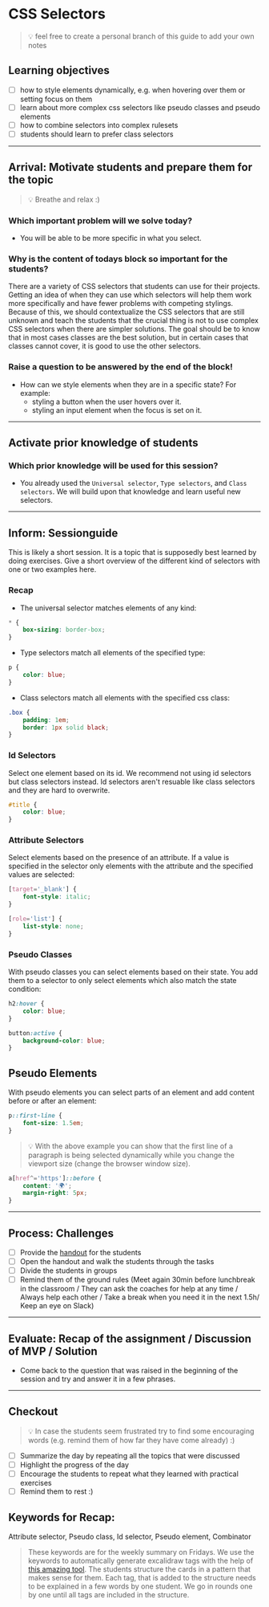 # CSS Selectors

> 💡 feel free to create a personal branch of this guide to add your own notes

## Learning objectives

- [ ] how to style elements dynamically, e.g. when hovering over them or setting focus on them
- [ ] learn about more complex css selectors like pseudo classes and pseudo elements
- [ ] how to combine selectors into complex rulesets
- [ ] students should learn to prefer class selectors

---

## Arrival: Motivate students and prepare them for the topic

> 💡 Breathe and relax :)

### Which important problem will we solve today?

- You will be able to be more specific in what you select.

### Why is the content of todays block so important for the students?

There are a variety of CSS selectors that students can use for their projects. Getting an idea of
when they can use which selectors will help them work more specifically and have fewer problems with
competing stylings. Because of this, we should contextualize the CSS selectors that are still
unknown and teach the students that the crucial thing is not to use complex CSS selectors when there
are simpler solutions. The goal should be to know that in most cases classes are the best solution,
but in certain cases that classes cannot cover, it is good to use the other selectors.

### Raise a question to be answered by the end of the block!

- How can we style elements when they are in a specific state? For example:
  - styling a button when the user hovers over it.
  - styling an input element when the focus is set on it.

---

## Activate prior knowledge of students

### Which prior knowledge will be used for this session?

- You already used the `Universal selector`, `Type selectors`, and `Class selectors`. We will build
  upon that knowledge and learn useful new selectors.

---

## Inform: Sessionguide

This is likely a short session. It is a topic that is supposedly best learned by doing exercises.
Give a short overview of the different kind of selectors with one or two examples here.

### Recap

- The universal selector matches elements of any kind:

```css
* {
	box-sizing: border-box;
}
```

- Type selectors match all elements of the specified type:

```css
p {
	color: blue;
}
```

- Class selectors match all elements with the specified css class:

```css
.box {
	padding: 1em;
	border: 1px solid black;
}
```

### Id Selectors

Select one element based on its id. We recommend not using id selectors but class selectors instead.
Id selectors aren't resuable like class selectors and they are hard to overwrite.

```css
#title {
	color: blue;
}
```

### Attribute Selectors

Select elements based on the presence of an attribute. If a value is specified in the selector only
elements with the attribute and the specified values are selected:

```css
[target='_blank'] {
	font-style: italic;
}
```

```css
[role='list'] {
	list-style: none;
}
```

### Pseudo Classes

With pseudo classes you can select elements based on their state. You add them to a selector to only
select elements which also match the state condition:

```css
h2:hover {
	color: blue;
}
```

```css
button:active {
	background-color: blue;
}
```

## Pseudo Elements

With pseudo elements you can select parts of an element and add content before or after an element:

```css
p::first-line {
	font-size: 1.5em;
}
```

> 💡 With the above example you can show that the first line of a paragraph is being selected
> dynamically while you change the viewport size (change the browser window size).

```css
a[href^='https']::before {
	content: '🌍';
	margin-right: 5px;
}
```

---

## Process: Challenges

- [ ] Provide the [handout](session-name.md) for the students
- [ ] Open the handout and walk the students through the tasks
- [ ] Divide the students in groups
- [ ] Remind them of the ground rules (Meet again 30min before lunchbreak in the classroom / They
      can ask the coaches for help at any time / Always help each other / Take a break when you need
      it in the next 1.5h/ Keep an eye on Slack)

---

## Evaluate: Recap of the assignment / Discussion of MVP / Solution

- Come back to the question that was raised in the beginning of the session and try and answer it in
  a few phrases.

---

## Checkout

> 💡 In case the students seem frustrated try to find some encouraging words (e.g. remind them of
> how far they have come already) :)

- [ ] Summarize the day by repeating all the topics that were discussed
- [ ] Highlight the progress of the day
- [ ] Encourage the students to repeat what they learned with practical exercises
- [ ] Remind them to rest :)

## Keywords for Recap:

Attribute selector, Pseudo class, Id selector, Pseudo element, Combinator

> These keywords are for the weekly summary on Fridays. We use the keywords to automatically
> generate excalidraw tags with the help of
> [this amazing tool](https://github.com/F-Kirchhoff/tag-cloud-generator). The students structure
> the cards in a pattern that makes sense for them. Each tag, that is added to the structure needs
> to be explained in a few words by one student. We go in rounds one by one until all tags are
> included in the structure.

